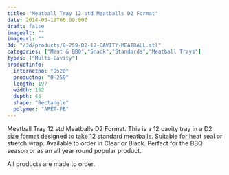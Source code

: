 ```yaml
---
title: "Meatball Tray 12 std Meatballs D2 Format"
date: 2014-03-18T00:00:00Z
draft: false
imagealt: ""
imageurl: ""
3d: "/3d/products/0-259-D2-12-CAVITY-MEATBALL.stl"
categories: ["Meat & BBQ","Snack","Standards","Meatball Trays"]
types: ["Multi-Cavity"]
productinfo:
  internetno: "D520"
  productno: "0-259"
  length: 197
  width: 152
  depth: 45
  shape: "Rectangle"
  polymer: "APET-PE"
---
```

Meatball Tray 12 std Meatballs D2 Format. This is a 12 cavity tray in a D2 size format designed to take 12 standard meatballs. Suitable for heat seal or stretch wrap. Available to order in Clear or Black. Perfect for the BBQ season or as an all year round popular product.

All products are made to order.